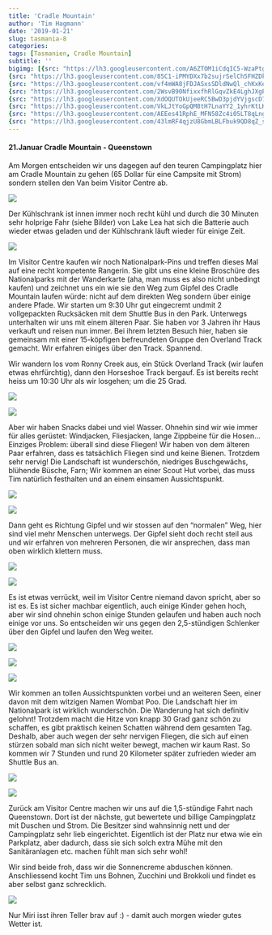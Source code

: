 ```yaml
---
title: 'Cradle Mountain'
author: 'Tim Hagmann'
date: '2019-01-21'
slug: tasmania-8
categories:
tags: [Tasmanien, Cradle Mountain]
subtitle: ''
bigimg: [{src: "https://lh3.googleusercontent.com/A6ZTOM1iCdqIC5-WzaPtgY7Up90NRlLSBas_ee-DivSfW33cWHGw3VlFuXYhJ55dVa5pvByFK70tphEBxDeMgJ8i9mVghVJ8MqzFvPm0nLr31d7xvkq3l3SGS_cQDe6FwxS1HuGmKgY=w1920-h1080"},
{src: "https://lh3.googleusercontent.com/85C1-iPMYDXx7b2sujrSelCh5FHZDkGFVFQYhiPTyBAQQjBFgigVLTG9MtZ0Izw9dpdTzPYRD6TmxuLPT-WTos03CTdKybtPcXX631CXy8kTMrj7HAZ0YSXl80JqsaA2OQlNXL5mTd0=w1920-h1080"},
{src: "https://lh3.googleusercontent.com/vf4mWA8jFDJASxsSDldNwQl_chKxKeg7F1XHxpE0ttJQC48aw8nN51dfU7MG52zppkr-5_ZnVwxXMFuZkmxqKtdNO6PaXpfOd0btMphZ7uuHIn1ofvM-PJN6-lzvO8jJRMjm5yrpabU=w1920-h1080"},
{src: "https://lh3.googleusercontent.com/2WsvB90NfixxfhRlGqvZkE4LghJXgPOL5PmHpxyE9pPj5PeonZNfnkU5YZuBNyOsHHUc5eCWWuLRBTOGKXdOD-IOBkRuhF8Da4obUo0XftFCvmmHsbVfftrS9ExKlL-MBmuWjrycNi4=w1920-h1080"},
{src: "https://lh3.googleusercontent.com/XdOQUTOkUjeeRC5BwD3pjdYVjgscD7Z6G9wJ5xpIJQcC8Xt5HzV_-liyytviEdnPGtLVy-HLoQT0drPU6wttmSYPi56hbZx8ukSVAZS1HS7US3SN4JUa4MigbHARcTo_epWkmpq3MsM=w1920-h1080"},
{src: "https://lh3.googleusercontent.com/VkLJtYoGpQM8tH7LnaYY2_1yhrKtLK0k-7l4mlozRs2dQC7c7prQmILjNoVOEkohH6x-I3CQPHGuKNDuh2K8QUBUF7Uc7wDI3AHkkk9DAbShFUqAP5K1HxNvk9J82M1ZrHDWpOSyPII=w1920-h1080"},
{src: "https://lh3.googleusercontent.com/AEEes41RphE_MFN58Zc4i05LT8qLng-tz9uRHL_XesBEHQ8VC0Mxu7kWFWWd5eiDNkdQq6sMbo9qxJ926046OtJonAu1TFQRAJbHB0cDwfTC2wkQejZTTWs6h_LaTX-yHRwcPNBG26k=w1920-h1080"},
{src: "https://lh3.googleusercontent.com/43lmRF4qjzU8GbmLBLFbuk9QD8qZ_sjKSjZnehcrObwpqwBfPX7ZgVqN2IHtv4jU_3eXQKOwSheBW7TLOsleWi_lbsqcMpz9faM2hIqnLg9zdsZB6a0MtuNHDaFuFd7DvzmAa6_6bG8=w1920-h1080"}]
---
```


#### 21.Januar Cradle Mountain - Queenstown
Am Morgen entscheiden wir uns dagegen auf den teuren Campingplatz hier am Cradle Mountain zu gehen (65 Dollar für eine Campsite mit Strom) sondern stellen den Van beim Visitor Centre ab.

![](https://lh3.googleusercontent.com/UoOQdRWpUDRfEv5cUJB0kSlYaYzTodI1g6ex2NnjxcnEbef7VugUoirDiV2tIxLCCoe9_yu_27dBSDhx5aFCRVVL2rdhqqh5FPBXHmUvaN9pIsd1Uu3n_Qtx_XteLU4CR2kICoSkh0E=w1920-h1080)

Der Kühlschrank ist innen immer noch recht kühl und durch die 30 Minuten sehr holprige Fahr (siehe Bilder) von Lake Lea hat sich die Batterie auch wieder etwas geladen und der Kühlschrank läuft wieder für einige Zeit.

![](https://lh3.googleusercontent.com/yyuiko8PD3vHBmjiI_zwEeStHlsu9f3-I0ORvANK17xHJ8115sWhBtOPurDZMYnFXlIwcAJfugoF8f4ihb9ZZQJQ45afeV8WzhDot3PcCVlZwHFznWsIJVzdIgPQCKyn1E38Y9Tsjgw=w1920-h1080)

Im Visitor Centre kaufen wir noch Nationalpark-Pins und treffen dieses Mal auf eine recht kompetente Rangerin. Sie gibt uns eine kleine Broschüre des Nationalparks mit der Wanderkarte (aha, man muss es also nicht unbedingt kaufen) und zeichnet uns ein wie sie den Weg zum Gipfel des Cradle Mountain laufen würde: nicht auf dem direkten Weg sondern über einige andere Pfade. Wir starten um 9:30 Uhr gut eingecremt undmit 2 vollgepackten Rucksäcken mit dem Shuttle Bus in den Park. Unterwegs unterhalten wir uns mit einem älteren Paar. Sie haben vor 3 Jahren ihr Haus verkauft und reisen nun immer. Bei ihrem letzten Besuch hier, haben sie gemeinsam mit einer 15-köpfigen befreundeten Gruppe den Overland Track gemacht. Wir erfahren einiges über den Track. Spannend. 

Wir wandern los vom Ronny Creek aus, ein Stück Overland Track (wir laufen etwas ehrfürchtig), dann den Horseshoe Track bergauf. Es ist bereits recht heiss um 10:30 Uhr als wir losgehen; um die 25 Grad.

![](https://lh3.googleusercontent.com/mhhXvoYnagfCyGz4mQHHXYb4-0J66TngCvBFdrRL6JNQt84viDEp3HMTxn5dzGKIoMfh8ez4wzGfjw8HohzWaVHXr7h620wrJlwNjqWn3qPfpqZQNPAWX9WDbvymmB6ZjjIaqvLiQYg=w1920-h1080)

![](https://lh3.googleusercontent.com/psiXWvWP5Dp6R4vfsZcCxgHIp51qh1xvlsR_cAggxdIdAth4iEoCjznU9dhGO7HD71PwR9xYtsuajZpKkQE0DEcvcGKYr26Soh2npi2-l2C0hJZSQPhAMpKuls56ctr6GGbnBgJYZug=w1920-h1080)

Aber wir haben Snacks dabei und viel Wasser. Ohnehin sind wir wie immer für alles gerüstet: Windjacken, Fliesjacken, lange Zippbeine für die Hosen... Einziges Problem: überall sind diese Fliegen! Wir haben von dem älteren Paar erfahren, dass es tatsächlich Fliegen sind und keine Bienen. Trotzdem sehr nervig!
Die Landschaft ist wunderschön, niedriges Buschgewächs, blühende Büsche, Farn; Wir kommen an einer Scout Hut vorbei, das muss Tim natürlich festhalten und an einem einsamen Aussichtspunkt.

![](https://lh3.googleusercontent.com/ZWQ08RhMgs_6V59hNdpofEnAQMd8uyQM56nNdbv_UsFKL-lEqZJC3n1ppvqgmdgTKw5xkYBVoguqOJSzFC5XaUIhNvTMd4USMMHmZ1wWX6Cft4j5KwVDoC8LRkApWqmOPnsYVcVK8iQ=w1920-h1080)

![](https://lh3.googleusercontent.com/xfeR0HdZEvJBCcZuoB0ela_CU4EZKieRnWkxqyOlyRGEVgSumiec27FXnOmOH6mRWnJS0GwD-ny_ida3dxg_RJIP2y4UQxjTu5-rxUVTlJwdHrjkq1t7-kQfhDJT6UJ-HDbSy-iKFKI=w1920-h1080)

Dann geht es Richtung Gipfel und wir stossen auf den “normalen” Weg, hier sind viel mehr Menschen unterwegs. Der Gipfel sieht doch recht steil aus und wir erfahren von mehreren Personen, die wir ansprechen, dass man oben wirklich klettern muss.

![](https://lh3.googleusercontent.com/kUPnk5bIzck4ipBTvGSjCw0ISTo_OkTz4JOtti7l-5zV46kX2rJLb7Ry4SS7zsYXxCpDbUK8aYRxexUJmuGy8RzrGW5yXmHcAvsIbmXQ_pluiGEMDcu1K1QXtybcOGxTZsYE3G6xyk4=w1920-h1080)

![](https://lh3.googleusercontent.com/01Uk0iT_rXEy6R4qxhO-7f3uTa4Ai8IHv4rfGnyDfiujqPghu771Gg3CFs5LAooXDSpoHVBTqKKu3_Y-m4jbUyyaCWFEe3m9akdFRm3tx4CXb911W5XWy98xzSiAzQIHMQ0FVATQ-WY=w1920-h1080)

Es ist etwas verrückt, weil im Visitor Centre niemand davon spricht, aber so ist es. Es ist sicher machbar eigentlich, auch einige Kinder gehen hoch, aber wir sind ohnehin schon einige Stunden gelaufen und haben auch noch einige vor uns. So entscheiden wir uns gegen den 2,5-stündigen Schlenker über den Gipfel und laufen den Weg weiter.

![](https://lh3.googleusercontent.com/xKxleySy9_2L3RdROdfJKfvIASrTvMdRM9tUrkETUtqGtZm-k1aMk3xEeQNLXKTJL0XIeqHBJfmoDQg_a114MkZUNjAVSThwFRifSTLj3VYWDbx4NRJnb3Z6tGsVvqGHFEsqJARVttA=w1920-h1080)

![](https://lh3.googleusercontent.com/-4vul6Zic05Zcyk_zf0y6DfdZrSS5o79UzwsDmVEeGbE6oSrjJE-CLdTM9CkABppCMgJuXFCaL1K0_teMUGJvpfi-66Sugcgv0Hj30mphZX9Lw2xple3Zmix_PvvOd2rD7VmY0v09Rw=w1920-h1080)

![](https://lh3.googleusercontent.com/iV9TI9zBKogbr99KkdLspUoS_dHFgOYBK6AIk_RuqgHeGq9TWP39yhoeXxtvG5d2LqBotunbodzK0JW0x8LZIoc31rJWkrJcOzVgTR4N2sXw--IcLholFlA4TmTnG_S7DEJhd4u_t0A=w1920-h1080)

Wir kommen an tollen Aussichtspunkten vorbei und an weiteren Seen, einer davon mit dem witzigen Namen Wombat Poo. Die Landschaft hier im Nationalpark ist wirklich wunderschön. Die Wanderung hat sich definitiv gelohnt! Trotzdem macht die Hitze von knapp 30 Grad ganz schön zu schaffen, es gibt praktisch keinen Schatten während dem gesamten Tag. Deshalb, aber auch wegen der sehr nervigen Fliegen, die sich auf einen stürzen sobald man sich nicht weiter bewegt, machen wir kaum Rast. So kommen wir 7 Stunden und rund 20 Kilometer später zufrieden wieder am Shuttle Bus an.

![](https://lh3.googleusercontent.com/ShVXuqhPoaOqgLMzk8DdxKwJYvg4k9dz9yquNPcPdm9RT1wGkJqla3UQnKgCV8xJMNI5PlCH2x48ky5rvUIY1PvN0ZzUtIFxI4PxQwYlFqnfYKJ4gwbEpZGuFNhxvLnIGskt2gMpXHU=w1920-h1080)

![](https://lh3.googleusercontent.com/Z2QJA0YVxjj8f5Ev8pXFDG_7MwxVZ-UzgmA9grGVYnSI8gWHuyFZLxG0iO4ilOHnkTRELuz-xBSvxLbTSc6XnHXCws8iWAvyLr9zvAh-UF7iYA8YSuMPqjQ4cLaF6Jm-jPOXJsxD8Xs=w1920-h1080)

Zurück am Visitor Centre machen wir uns auf die 1,5-stündige Fahrt nach Queenstown. Dort ist der nächste, gut bewertete und billige Campingplatz mit Duschen und Strom. Die Besitzer sind wahnsinnig nett und der Campingplatz sehr lieb eingerichtet. Eigentlich ist der Platz nur etwa wie ein Parkplatz, aber dadurch, dass sie sich solch extra Mühe mit den Sanitäranlagen etc. machen fühlt man sich sehr wohl!

Wir sind beide froh, dass wir die Sonnencreme abduschen können. Anschliessend kocht Tim uns Bohnen, Zucchini und Brokkoli und findet es aber selbst ganz schrecklich.

![](https://lh3.googleusercontent.com/NOJyNrxscyGmHJRzfsbEP631F4yicAA567yy1ZQjB3ycAAEef-30M0dAvCt8qWPtd_JqdypcnWy4-mWq5F9ZUSbtBWQqdQ7DZ1L5dywog3etToyRpYsJbhL4Dna5r_JrQV5b3UJ_8dk=w1920-h1080)

Nur Miri isst ihren Teller brav auf :) - damit auch morgen wieder gutes Wetter ist.
